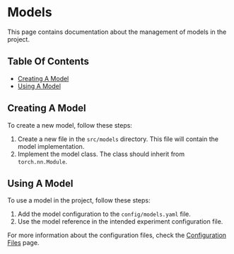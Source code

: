 # Models
This page contains documentation about the management of models in the project.

## Table Of Contents
- [Creating A Model](#creating-a-model)
- [Using A Model](#using-a-model)

## Creating A Model
To create a new model, follow these steps:

1. Create a new file in the `src/models` directory. This file will contain the model implementation.
2. Implement the model class. The class should inherit from `torch.nn.Module`.

## Using A Model
To use a model in the project, follow these steps:

1. Add the model configuration to the `config/models.yaml` file.
2. Use the model reference in the intended experiment configuration file.

For more information about the configuration files, check the [Configuration Files](configs.md) page.
